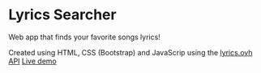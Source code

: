 # Lyrics Searcher

Web app that finds your favorite songs lyrics!

Created using HTML, CSS (Bootstrap) and JavaScrip using the [lyrics.ovh API](https://lyricsovh.docs.apiary.io/#?ref=apilist.fun)
[Live demo](https://migfernandes01.github.io/lyric-searcher/)
